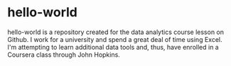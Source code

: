 # hello-world
hello-world is a repository created for the data analytics course lesson on Github.
I work for a university and spend a great deal of time using Excel.  I'm attempting to learn additional data tools and, thus, have enrolled in a Coursera class through John Hopkins.
